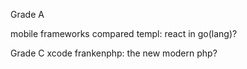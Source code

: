 Grade A

mobile frameworks compared
templ: react in go(lang)?


Grade C
xcode
frankenphp: the new modern php?